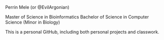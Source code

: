 Perrin Mele (or @EvilArgonian) 

Master of Science in Bioinformatics
Bachelor of Science in Computer Science (Minor in Biology)

This is a personal GitHub, including both personal projects and classwork.

<!---
EvilArgonian/EvilArgonian is a ✨ special ✨ repository because its `README.md` (this file) appears on your GitHub profile.
You can click the Preview link to take a look at your changes.
--->
